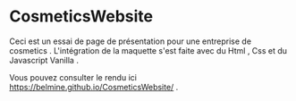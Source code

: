 # CosmeticsWebsite
Ceci est un essai de page de présentation pour une entreprise de cosmetics . L'intégration de la maquette s'est faite avec du Html , Css et du Javascript Vanilla . 

Vous pouvez consulter le rendu ici https://belmine.github.io/CosmeticsWebsite/ .

